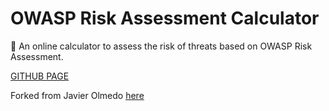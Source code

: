 # OWASP Risk Assessment Calculator

🧮 An online calculator to assess the risk of threats based on OWASP Risk Assessment.
    
[GITHUB PAGE](https://kernoelpanic.github.io/OWASP-Risk-Rating-Calculator/?vector=(SL:1/M:7/O:0/S:0/ED:3/EE:2/A:4/ID:4/LC:8/LI:7/LAV:7/LAC:5/FD:0/RD:0/NC:0/PV:0))


Forked from Javier Olmedo [here](https://github.com/JavierOlmedo/OWASP-Calculator)
